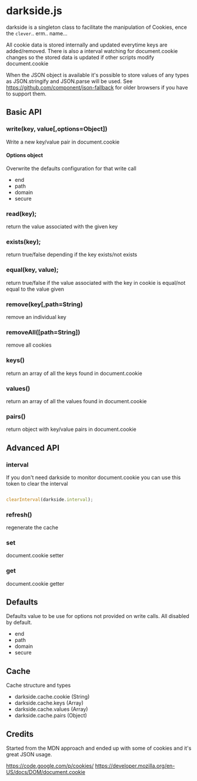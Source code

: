 darkside.js
===========

darkside is a singleton class to facilitate the manipulation of Cookies, ence the `clever`.. erm.. name...

All cookie data is stored internally and updated everytime keys are added/removed. There is also a interval watching for document.cookie changes so the stored data is updated  if other scripts modify document.cookie

When the JSON object is available it's possible to store values of any types as JSON.stringify and JSON.parse will be used.
See https://github.com/component/json-fallback for older browsers if you have to support them.

## Basic API

### write(key, value[,options=Object])

Write a new key/value pair in document.cookie

#### Options object

Overwrite the defaults configuration for that write call

* end
* path
* domain
* secure

### read(key);

return the value associated with the given key

### exists(key);

return true/false depending if the key exists/not exists

### equal(key, value);

return true/false if the value associated with the key in cookie is equal/not equal to the value given

### remove(key[,path=String)

remove an individual key

### removeAll([path=String])

remove all cookies

### keys()

return an array of all the keys found in document.cookie

### values()

return an array of all the values found in document.cookie

### pairs()

return object with key/value pairs in document.cookie

## Advanced API

### interval

If you don't need darkside to monitor document.cookie you can use this token to clear the interval

```javascript 

clearInterval(darkside.interval); 

```

### refresh()

regenerate the cache

### set

document.cookie setter

### get

document.cookie getter

## Defaults

Defaults value to be use for options not provided on write calls. All disabled by default.

* end
* path
* domain
* secure

## Cache

Cache structure and types

* darkside.cache.cookie (String)
* darkside.cache.keys (Array)
* darkside.cache.values (Array)
* darkside.cache.pairs (Object)

## Credits

Started from the MDN approach and ended up with some of cookies and it's great JSON usage.

https://code.google.com/p/cookies/
https://developer.mozilla.org/en-US/docs/DOM/document.cookie